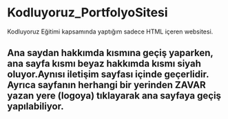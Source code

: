 # Kodluyoruz_PortfolyoSitesi
Kodluyoruz Eğitimi kapsamında yaptığım sadece HTML içeren websitesi.

## Ana saydan hakkımda kısmına geçiş yaparken, ana sayfa kısmı beyaz hakkımda kısmı siyah oluyor.Aynısı iletişim sayfası içinde geçerlidir. Ayrıca sayfanın herhangi bir yerinden ZAVAR yazan yere (logoya) tıklayarak ana sayfaya geçiş yapılabiliyor.
  
